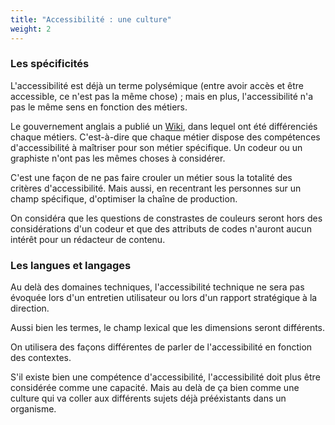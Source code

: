 ```yaml
---
title: "Accessibilité : une culture"
weight: 2
---
```



### Les spécificités

L'accessibilité est déjà un terme polysémique (entre avoir accès et être accessible, ce n'est pas la même chose) ; mais en plus, l'accessibilité n'a pas le même sens en fonction des métiers.

Le gouvernement anglais a publié un [Wiki](https://accessibility-manual.dwp.gov.uk/), dans lequel ont été différenciés chaque métiers. C'est-à-dire que chaque métier dispose des compétences d'accessibilité à maîtriser pour son métier spécifique. Un codeur ou un graphiste n'ont pas les mêmes choses à considérer.

C'est une façon de ne pas faire crouler un métier sous la totalité des critères d'accessibilité. Mais aussi, en recentrant les personnes sur un champ spécifique, d'optimiser la chaîne de production.

On considéra que les questions de constrastes de couleurs seront hors des considérations d'un codeur et que des attributs de codes n'auront aucun intérêt pour un rédacteur de contenu.

### Les langues et langages

Au delà des domaines techniques, l'accessibilité technique ne sera pas évoquée lors d'un entretien utilisateur ou lors d'un rapport stratégique à la direction.

Aussi bien les termes, le champ lexical que les dimensions seront différents.

On utilisera des façons différentes de parler de l'accessibilité en fonction des contextes.

S'il existe bien une compétence d'accessibilité, l'accessibilité doit plus être considérée comme une capacité. Mais au delà de ça bien comme une culture qui va coller aux différents sujets déjà prééxistants dans un organisme. 
